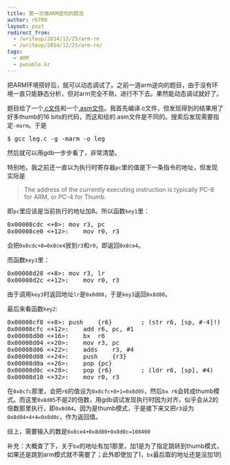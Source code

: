 ```yaml
---
title: 第一次做ARM逆向的题目
author: rk700
layout: post
redirect_from:
  - /writeup/2014/12/25/arm-re
  - /writeup/2014/12/25/arm-re/
tags:
  - ARM
  - pwnable.kr
---
```


把ARM环境搭好后，就可以动态调试了。之前一道arm逆向的题目，由于没有环境一直只能静态分析，但对arm完全不熟，进行不下去。果然能动态调试就好了。

题目给了一个[.c文件](http://pwnable.kr/bin/leg.c)和一个[.asm文件](http://pwnable.kr/bin/leg.asm)。我首先编译.c文件，但发现得到的结果用了好多thumb的16 bits的代码，而这和给的.asm文件是不同的。搜索后发现需要指定`-marm`。于是

<pre>$ gcc leg.c -g -marm -o leg</pre>

然后就可以用gdb一步步看了，非常清楚。

特别地，我之前还一直以为执行时寄存器`pc`里的值是下一条指令的地址，但发现实际是

> The address of the currently executing instruction is typically PC-8 for ARM, or PC-4 for Thumb.

即`pc`里应该是当前执行的地址加8。所以函数`key1`里：

<pre>
0x00008cdc <+8>: mov r3, pc
0x00008ce0 <+12>:    mov r0, r3
</pre>

会把`0x8cdc+8=0x8ce4`放到`r3`和`r0`，即返回`0x8ce4`。

而函数`key3`里：
<pre>
0x00008d28 <+8>: mov r3, lr
0x00008d2c <+12>:    mov r0, r3
</pre>

由于调用`key3`时返回地址`lr`是`0x8d80`，于是`key3`返回`0x8d80`。

最后来看函数`key2`:

<pre>
0x00008cf8 <+8>: push    {r6}        ; (str r6, [sp, #-4]!)
0x00008cfc <+12>:    add r6, pc, #1
0x00008d00 <+16>:    bx  r6
0x00008d04 <+20>:    mov r3, pc
0x00008d06 <+22>:    adds    r3, #4
0x00008d08 <+24>:    push    {r3}
0x00008d0a <+26>:    pop {pc}
0x00008d0c <+28>:    pop {r6}        ; (ldr r6, [sp], #4)
0x00008d10 <+32>:    mov r0, r3
</pre>

在`0x8cfc`那里，会把`r6`的值设为`0x8cfc+8+1=0x8d05`，然后`bx r6`会转成thumb模式。而这里`0x8d05`不是2的倍数，用gdb调试发现执行时因为对齐，似乎会从2的倍数那里执行，即`0x8d04`。因为是thumb模式，于是接下来又把`r3`设为`0x8d04+4+4=0x8d0c`，作为返回值。

综上，需要输入的数是`0x8ce4+0x8d80+0x8d0c=108400`

补充：大概查了下，关于`bx`的地址有加1那里，加1是为了指定跳转到thumb模式，如果还是跳到arm模式就不需要了；此外即使加了1，`bx`最后取的地址还是没加1的
